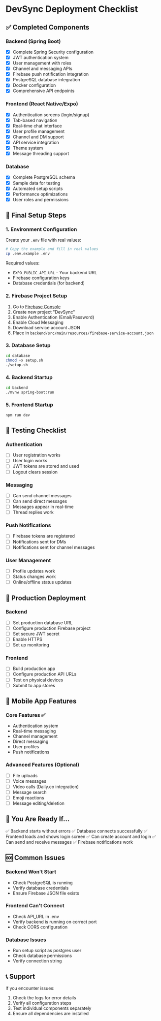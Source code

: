 # DevSync Deployment Checklist

## ✅ Completed Components

### Backend (Spring Boot)
- [x] Complete Spring Security configuration
- [x] JWT authentication system
- [x] User management with roles
- [x] Channel and messaging APIs
- [x] Firebase push notification integration
- [x] PostgreSQL database integration
- [x] Docker configuration
- [x] Comprehensive API endpoints

### Frontend (React Native/Expo)
- [x] Authentication screens (login/signup)
- [x] Tab-based navigation
- [x] Real-time chat interface
- [x] User profile management
- [x] Channel and DM support
- [x] API service integration
- [x] Theme system
- [x] Message threading support

### Database
- [x] Complete PostgreSQL schema
- [x] Sample data for testing
- [x] Automated setup scripts
- [x] Performance optimizations
- [x] User roles and permissions

## 🔧 Final Setup Steps

### 1. Environment Configuration
Create your `.env` file with real values:
```bash
# Copy the example and fill in real values
cp .env.example .env
```

Required values:
- `EXPO_PUBLIC_API_URL` - Your backend URL
- Firebase configuration keys
- Database credentials (for backend)

### 2. Firebase Project Setup
1. Go to [Firebase Console](https://console.firebase.google.com/)
2. Create new project "DevSync"
3. Enable Authentication (Email/Password)
4. Enable Cloud Messaging
5. Download service account JSON
6. Place in `backend/src/main/resources/firebase-service-account.json`

### 3. Database Setup
```bash
cd database
chmod +x setup.sh
./setup.sh
```

### 4. Backend Startup
```bash
cd backend
./mvnw spring-boot:run
```

### 5. Frontend Startup
```bash
npm run dev
```

## 🧪 Testing Checklist

### Authentication
- [ ] User registration works
- [ ] User login works
- [ ] JWT tokens are stored and used
- [ ] Logout clears session

### Messaging
- [ ] Can send channel messages
- [ ] Can send direct messages
- [ ] Messages appear in real-time
- [ ] Thread replies work

### Push Notifications
- [ ] Firebase tokens are registered
- [ ] Notifications sent for DMs
- [ ] Notifications sent for channel messages

### User Management
- [ ] Profile updates work
- [ ] Status changes work
- [ ] Online/offline status updates

## 🚀 Production Deployment

### Backend
- [ ] Set production database URL
- [ ] Configure production Firebase project
- [ ] Set secure JWT secret
- [ ] Enable HTTPS
- [ ] Set up monitoring

### Frontend
- [ ] Build production app
- [ ] Configure production API URLs
- [ ] Test on physical devices
- [ ] Submit to app stores

## 📱 Mobile App Features

### Core Features ✅
- Authentication system
- Real-time messaging
- Channel management
- Direct messaging
- User profiles
- Push notifications

### Advanced Features (Optional)
- [ ] File uploads
- [ ] Voice messages
- [ ] Video calls (Daily.co integration)
- [ ] Message search
- [ ] Emoji reactions
- [ ] Message editing/deletion

## 🎯 You Are Ready If...

✅ Backend starts without errors
✅ Database connects successfully
✅ Frontend loads and shows login screen
✅ Can create account and login
✅ Can send and receive messages
✅ Firebase notifications work

## 🆘 Common Issues

### Backend Won't Start
- Check PostgreSQL is running
- Verify database credentials
- Ensure Firebase JSON file exists

### Frontend Can't Connect
- Check API_URL in .env
- Verify backend is running on correct port
- Check CORS configuration

### Database Issues
- Run setup script as postgres user
- Check database permissions
- Verify connection string

## 📞 Support

If you encounter issues:
1. Check the logs for error details
2. Verify all configuration steps
3. Test individual components separately
4. Ensure all dependencies are installed